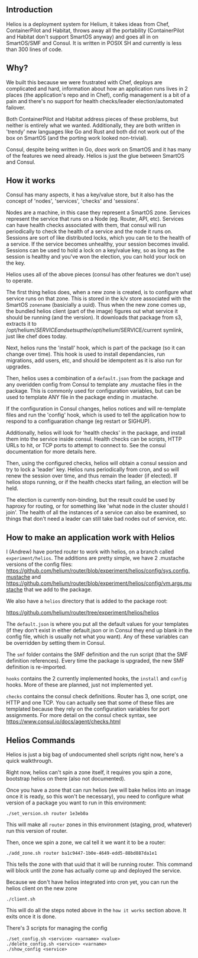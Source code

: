 Introduction
------------

Helios is a deployment system for Helium, it takes ideas from Chef, ContainerPilot and Habitat, throws away all the portability (ContainerPilot and Habitat don't support SmartOS anyway) and goes all in on SmartOS/SMF and Consul. It is written in POSIX SH and currently is less than 300 lines of code.

Why?
---

We built this because we were frustrated with Chef, deploys are complicated and
hard, information about how an application runs lives in 2 places (the
application's repo and in Chef), config management is a bit of a pain and
there's no support for health checks/leader election/automated failover.

Both ContainerPilot and Habitat address pieces of these problems, but neither is
entirely what we wanted. Additionally, they are both written in 'trendy' new
languages like Go and Rust and both did not work out of the box on SmartOS (and
the porting work looked non-trivial).

Consul, despite being written in Go, *does* work on SmartOS and it has many of
the features we need already. Helios is just the glue between SmartOS and
Consul.

How it works
------------

Consul has many aspects, it has a key/value store, but it also has the concept
of 'nodes', 'services', 'checks' and 'sessions'.

Nodes are a machine, in this case they represent a SmartOS zone. Services
represent the service that runs on a Node (eg. Router, API, etc). Services can
have health checks associated with them, that consul will run periodically to
check the health of a service and the node it runs on. Sessions are sort of like
distributed locks, which you can tie to the health of a service. If the service
becomes unhealthy, your session becomes invalid. Sessions can be used to hold a
lock on a key/value key, so as long as the session is healthy and you've won the
election, you can hold your lock on the key.

Helios uses all of the above pieces (consul has other features we don't use) to
operate.

The first thing helios does, when a new zone is created, is to configure what
service runs on that zone. This is stored in the k/v store associated with the
SmartOS `zonename` (basicially a uuid). Thus when the new zone comes up, the
bundled helios client (part of the image) figures out what service it should be
running (and the version). It downloads that package from s3, extracts it to
/opt/helium/$SERVICE and sets up the /opt/helium/$SERVICE/current symlink, just like
chef does today.

Next, helios runs the 'install' hook, which is part of the package (so it can
change over time). This hook is used to install dependancies, run migrations,
add users, etc, and should be idempotent as it is also run for upgrades.

Then, helios uses a combination of a `default.json` from the package and any
overidden config from Consul to template any .mustache files in the package.
This is commonly used for configuration variables, but can be used to template
ANY file in the package ending in .mustache.

If the configuration in Consul changes, helios notices and will re-template
files and run the 'config' hook, which is used to tell the application how to
respond to a configuaration change (eg restart or SIGHUP).

Additionally, helios will look for 'health checks' in the package, and install
them into the service inside consul. Health checks can be scripts, HTTP URLs to hit, or TCP
ports to attempt to connect to. See the consul documentation for more details
here.

Then, using the configured checks, helios will obtain a consul session and try
to lock a 'leader' key. Helios runs periodically from cron, and so will renew
the session over time, and thus remain the leader (if elected). If helios stops
running, or if the health checks start failing, an election will be held.

The election is currently non-binding, but the result could be used by haproxy
for routing, or for something like 'what node in the cluster should I join'. The
health of all the instances of a service can also be examined, so things that
don't need a leader can still take bad nodes out of service, etc.

How to make an application work with Helios
-------------------------------------------

I (Andrew) have ported router to work with helios, on a branch called `experiment/helios`. The additions are pretty simple, we have 2 .mustache versions of the config files: https://github.com/helium/router/blob/experiment/helios/config/sys.config.mustache and https://github.com/helium/router/blob/experiment/helios/config/vm.args.mustache that we add to the package.

We also have a `helios` directory that is added to the package root:

https://github.com/helium/router/tree/experiment/helios/helios

The `default.json` is where you put all the default values for your templates (if they don't exist in either default.json or in Consul they end up blank in the config file, which is usually not what you want). Any of these variables can be overridden by setting them in Consul.

The `smf` folder contains the SMF definition and the run script (that the SMF definition references). Every time the package is upgraded, the new SMF definition is re-imported.

`hooks` contains the 2 currently implemented hooks, the `install` and `config` hooks. More of these are planned, just not implemented yet.

`checks` contains the consul check definitions. Router has 3, one script, one HTTP and one TCP. You can actually see that some of these files are templated because they rely on the configuration variables for port assignments. For more detail on the consul check syntax, see https://www.consul.io/docs/agent/checks.html

Helios Commands
---------------

Helios is just a big bag of undocumented shell scripts right now, here's a quick walkthrough.

Right now, helios can't spin a zone itself, it requires you spin a zone, bootstrap helios on there (also not documented).

Once you have a zone that can run helios (we will bake helios into an image once it is ready, so this won't be necessary), you need to configure what version of a package you want to run in this environment:

```
./set_version.sh router 1e3eb0a
```

This will make all `router` zones in this environment (staging, prod, whatever) run this version of router.

Then, once we spin a zone, we cal tell it we want it to be a router:


```
./add_zone.sh router ba1c9447-1b0e-4649-edd5-88bd887da1e1
```

This tells the zone with that uuid that it will be running router. This command will block until the zone has actually come up and deployed the service.

Because we don't have helios integrated into cron yet, you can run the helios client on the new zone

```
./client.sh
```

This will do all the steps noted above in the `how it works` section above. It exits once it is done.

There's 3 scripts for managing the config

```
./set_config.sh <service> <varname> <value>
./delete_config.sh <service> <varname>
./show_config <service>
```


